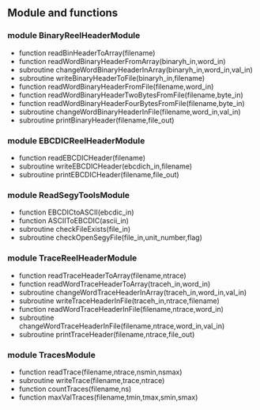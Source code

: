 ## Module and functions

### module BinaryReelHeaderModule
-  function readBinHeaderToArray(filename)
-  function readWordBinaryHeaderFromArray(binaryh_in,word_in)
-  subroutine changeWordBinaryHeaderInArray(binaryh_in,word_in,val_in)
-  subroutine writeBinaryHeaderToFile(binaryh_in,filename)
-  function readWordBinaryHeaderFromFile(filename,word_in)
-  function readWordBinaryHeaderTwoBytesFromFile(filename,byte_in)
-  function readWordBinaryHeaderFourBytesFromFile(filename,byte_in)
-  subroutine changeWordBinaryHeaderInFile(filename,word_in,val_in)
-  subroutine printBinaryHeader(filename,file_out)

### module EBCDICReelHeaderModule

- function readEBCDICHeader(filename)
- subroutine writeEBCDICHeader(ebcdich_in,filename)
- subroutine printEBCDICHeader(filename,file_out)



### module ReadSegyToolsModule
- function EBCDICtoASCII(ebcdic_in)
- function ASCIIToEBCDIC(ascii_in)
- subroutine checkFileExists(file_in)
- subroutine checkOpenSegyFile(file_in,unit_number,flag)


### module TraceReelHeaderModule
- function readTraceHeaderToArray(filename,ntrace)
- function readWordTraceHeaderToArray(traceh_in,word_in)
- subroutine changeWordTraceHeaderInArray(traceh_in,word_in,val_in)
- subroutine writeTraceHeaderInFile(traceh_in,ntrace,filename)
- function readWordTraceHeaderInFile(filename,ntrace,word_in)
- subroutine changeWordTraceHeaderInFile(filename,ntrace,word_in,val_in)
- subroutine printTraceHeader(filename,ntrace,file_out)
 

### module TracesModule
- function readTrace(filename,ntrace,nsmin,nsmax)
- subroutine writeTrace(filename,trace,ntrace)
- function countTraces(filename,ns)
- function maxValTraces(filename,tmin,tmax,smin,smax)
